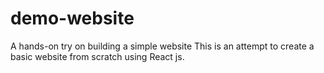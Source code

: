 # demo-website
A hands-on try on building a simple website
This is an attempt to create a basic website from scratch using React js.
